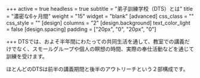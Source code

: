 +++
active = true
headless = true
subtitle = "弟子訓練学校（DTS）とは"
title = "濃密な6ヶ月間"
weight = "15"
widget = "blank"
[advanced]
css_class = ""
css_style = ""
[design]
columns = "2"
[design.background]
text_color_light = false
[design.spacing]
padding = ["20px", "0", "20px", "0"]

+++
DTSでは、およそ半年間にわたっての共同生活を通して、教室での講義だけでなく、スモールグループや個人の瞑想の時間、実際の奉仕活動などを通じて訓練を受けます。

ほとんどのDTSは前半の講義期間と後半のアウトリーチという２部構成です。